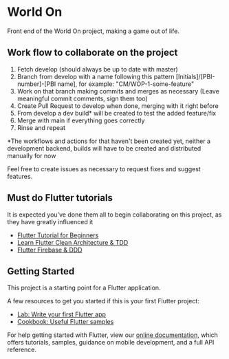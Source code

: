 # World On

Front end of the World On project, making a game out of life.

## Work flow to collaborate on the project

1. Fetch develop (should always be up to date with master)
2. Branch from develop with a name following this pattern [Initials]/[PBI-number]-[PBI name], for example: "CM/WOP-1-some-feature"
3. Work on that branch making commits and merges as necessary (Leave meaningful commit comments, sign them too)
4. Create Pull Request to develop when done, merging with it right before
5. From develop a dev build* will be created to test the added feature/fix
6. Merge with main if everything goes correctly
7. Rinse and repeat

*The workflows and actions for that haven't been created yet, neither a development backend, builds will have to be created and distributed manually for now

Feel free to create issues as necessary to request fixes and suggest features.

## Must do Flutter tutorials
It is expected you've done them all to begin collaborating on this project, as they have greatly influenced it

- [Flutter Tutorial for Beginners](https://www.youtube.com/playlist?list=PL4cUxeGkcC9jLYyp2Aoh6hcWuxFDX6PBJ)
- [Learn Flutter Clean Architecture & TDD](https://www.youtube.com/watch?v=dc3B_mMrZ-Q)
- [Flutter Firebase & DDD](https://www.youtube.com/playlist?list=PLB6lc7nQ1n4iS5p-IezFFgqP6YvAJy84U)


## Getting Started

This project is a starting point for a Flutter application.

A few resources to get you started if this is your first Flutter project:

- [Lab: Write your first Flutter app](https://flutter.dev/docs/get-started/codelab)
- [Cookbook: Useful Flutter samples](https://flutter.dev/docs/cookbook)

For help getting started with Flutter, view our
[online documentation](https://flutter.dev/docs), which offers tutorials,
samples, guidance on mobile development, and a full API reference.
